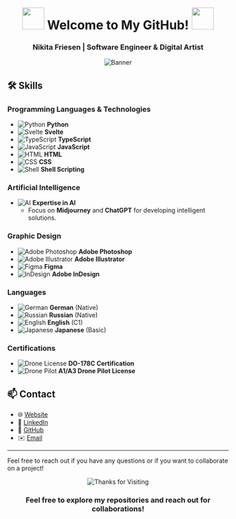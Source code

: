 <div align="center">

# <img src="https://user-images.githubusercontent.com/74038190/213844263-a8897a51-32f4-4b3b-b5c2-e1528b89f6f3.png" width="50px" /> Welcome to My GitHub! <img src="https://user-images.githubusercontent.com/74038190/213844263-a8897a51-32f4-4b3b-b5c2-e1528b89f6f3.png" width="50px" />

### Nikita Friesen | Software Engineer & Digital Artist

![Banner](https://github.com/Anmol-Baranwal/Cool-GIFs-For-GitHub/assets/74038190/d48893bd-0757-481c-8d7e-ba3e163feae7)

</div>

## 🛠 Skills

### Programming Languages & Technologies
- ![Python](https://img.icons8.com/color/48/000000/python.png) **Python**
- ![Svelte](https://img.icons8.com/color/48/000000/svelte.png) **Svelte**
- ![TypeScript](https://img.icons8.com/color/48/000000/typescript.png) **TypeScript**
- ![JavaScript](https://img.icons8.com/color/48/000000/javascript.png) **JavaScript**
- ![HTML](https://img.icons8.com/color/48/000000/html-5.png) **HTML**
- ![CSS](https://img.icons8.com/color/48/000000/css3.png) **CSS**
- ![Shell](https://img.icons8.com/plasticine/48/000000/bash.png) **Shell Scripting**

### Artificial Intelligence
- ![AI](https://img.icons8.com/color/48/000000/robot.png) **Expertise in AI**
  - Focus on **Midjourney** and **ChatGPT** for developing intelligent solutions.

### Graphic Design
- ![Adobe Photoshop](https://img.icons8.com/color/48/000000/adobe-photoshop.png) **Adobe Photoshop**
- ![Adobe Illustrator](https://img.icons8.com/color/48/000000/adobe-illustrator.png) **Adobe Illustrator**
- ![Figma](https://img.icons8.com/color/48/000000/figma.png) **Figma**
- ![InDesign](https://img.icons8.com/color/48/000000/adobe-indesign.png) **Adobe InDesign**

### Languages
- ![German](https://img.icons8.com/color/48/000000/germany.png) **German** (Native)
- ![Russian](https://img.icons8.com/color/48/000000/russian-federation.png) **Russian** (Native)
- ![English](https://img.icons8.com/color/48/000000/usa.png) **English** (C1)
- ![Japanese](https://img.icons8.com/color/48/000000/japan.png) **Japanese** (Basic)

### Certifications
- ![Drone License](https://img.icons8.com/color/48/000000/drone.png) **DO-178C Certification**
- ![Drone Pilot](https://img.icons8.com/color/48/000000/quadcopter.png) **A1/A3 Drone Pilot License**

## 📫 Contact
- 🌐 [Website](http://sputnix.me)
- 💼 [LinkedIn](https://www.linkedin.com/in/nikita-friesen)
- 🐙 [GitHub](https://github.com/Gitkubikon)
- ✉️ [Email](mailto:nikitafriesen74@gmail.com)

---

Feel free to reach out if you have any questions or if you want to collaborate on a project!


<div align="center">

![Thanks for Visiting](https://github.com/Anmol-Baranwal/Cool-GIFs-For-GitHub/assets/74038190/c288471c-be67-4fbb-af44-1c63ee9ed280)

### Feel free to explore my repositories and reach out for collaborations!

</div>


</div>

